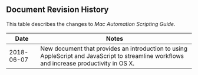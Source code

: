 <a id="//apple_ref/doc/uid/TP40016239-CH99"></a><a id="//apple_ref/doc/uid/TP40016239-CH99-SW1"></a>

## Document Revision History

This table describes the changes to *Mac Automation Scripting Guide*.

| Date | Notes |
| --- | --- |
| 2018-06-07 | New document that provides an introduction to using AppleScript and JavaScript to streamline workflows and increase productivity in OS X. |
